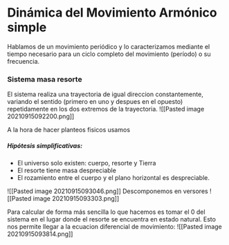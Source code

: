 
# Dinámica del Movimiento Armónico simple
Hablamos de un movimiento periódico y lo caracterizamos mediante el tiempo necesario para un ciclo completo del movimiento (período) o su frecuencia.

### Sistema masa resorte
El sistema realiza una trayectoria de igual direccion constantemente, variando el sentido (primero en uno y despues en el opuesto) repetidamente en los dos extremos de la trayectoria.
![[Pasted image 20210915092200.png]]

A la hora de hacer planteos fisicos usamos 
##### Hipótesis simplificativas: 
- El universo solo existen: cuerpo, resorte y Tierra
- El resorte tiene masa despreciable
- El rozamiento entre el cuerpo y el plano horizontal es despreciable.

![[Pasted image 20210915093046.png]]
Descomponemos en versores
![[Pasted image 20210915093303.png]]

Para calcular de forma más sencilla lo que hacemos es tomar el 0 del sistema en el lugar donde el resorte se encuentra en estado natural. Esto nos permite llegar a la ecuacion diferencial de movimiento: 
![[Pasted image 20210915093814.png]]